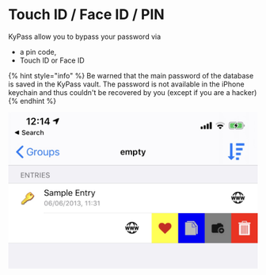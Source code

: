 # Touch ID / Face ID / PIN

KyPass allow you to bypass your password via

* a pin code,
* Touch ID or Face ID

{% hint style="info" %}
Be warned that the main password of the database is saved in the KyPass vault. The password is not available in the iPhone keychain and thus couldn't be recovered by you \(except if you are a hacker\)
{% endhint %}

![](../../.gitbook/assets/image%20%287%29.jpeg)



